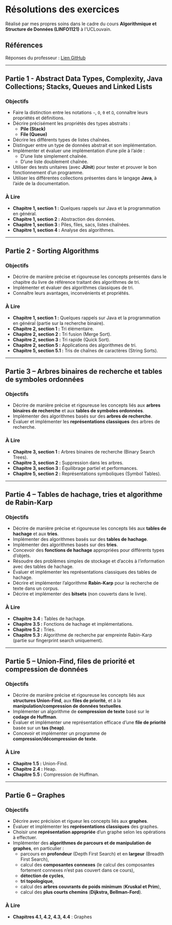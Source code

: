 # Résolutions des exercices

Réalisé par mes propres soins dans le cadre du cours **Algorithmique et Structure de Données (LINFO1121)** à l'UCLouvain.

## Références

Réponses du professeur : [Lien GitHub](https://github.com/pschaus/algorithms_exercises/tree/main/src/main/java)

---

## Partie 1 - Abstract Data Types, Complexity, Java Collections; Stacks, Queues and Linked Lists

### Objectifs

- Faire la distinction entre les notations `∼`, `O`, `Θ` et `Ω`, connaître leurs propriétés et définitions.
- Décrire précisément les propriétés des types abstraits :
  - **Pile (Stack)**
  - **File (Queue)**
- Décrire les différents types de listes chaînées.
- Distinguer entre un type de données abstrait et son implémentation.
- Implémenter et évaluer une implémentation d’une pile à l’aide :
  - D’une liste simplement chaînée.
  - D’une liste doublement chaînée.
- Utiliser des tests unitaires (avec **JUnit**) pour tester et prouver le bon fonctionnement d’un programme.
- Utiliser les différentes collections présentes dans le langage **Java**, à l’aide de la documentation.

### À Lire 

- **Chapitre 1, section 1 :** Quelques rappels sur Java et la programmation en général.
- **Chapitre 1, section 2 :** Abstraction des données.
- **Chapitre 1, section 3 :** Piles, files, sacs, listes chaînées.
- **Chapitre 1, section 4 :** Analyse des algorithmes.

---

## Partie 2 - Sorting Algorithms

### Objectifs

- Décrire de manière précise et rigoureuse les concepts présentés dans le chapitre du livre de référence traitant des algorithmes de tri.
- Implémenter et évaluer des algorithmes classiques de tri.
- Connaître leurs avantages, inconvénients et propriétés.

### À Lire

- **Chapitre 1, section 1 :** Quelques rappels sur Java et la programmation en général (partie sur la recherche binaire).
- **Chapitre 2, section 1 :** Tri élémentaire.
- **Chapitre 2, section 2 :** Tri fusion (Merge Sort).
- **Chapitre 2, section 3 :** Tri rapide (Quick Sort).
- **Chapitre 2, section 5 :** Applications des algorithmes de tri.
- **Chapitre 5, section 5.1 :** Tris de chaînes de caractères (String Sorts).

---

## Partie 3 – Arbres binaires de recherche et tables de symboles ordonnées

### Objectifs

- Décrire de manière précise et rigoureuse les concepts liés aux **arbres binaires de recherche** et aux **tables de symboles ordonnées**.
- Implémenter des algorithmes basés sur des **arbres de recherche**.
- Évaluer et implémenter les **représentations classiques** des arbres de recherche.

### À Lire

- **Chapitre 3, section 1 :** Arbres binaires de recherche (Binary Search Trees).
- **Chapitre 3, section 2 :** Suppression dans les arbres.
- **Chapitre 3, section 3 :** Équilibrage partiel et performances.
- **Chapitre 5, section 2 :** Représentations symboliques (Symbol Tables).

---

## Partie 4 – Tables de hachage, tries et algorithme de Rabin-Karp

### Objectifs

- Décrire de manière précise et rigoureuse les concepts liés aux **tables de hachage** et aux **tries**.
- Implémenter des algorithmes basés sur des **tables de hachage**.
- Implémenter des algorithmes basés sur des **tries**.
- Concevoir des **fonctions de hachage** appropriées pour différents types d’objets.
- Résoudre des problèmes simples de stockage et d’accès à l’information avec des tables de hachage.
- Évaluer et implémenter les représentations classiques des tables de hachage.
- Décrire et implémenter l’algorithme **Rabin-Karp** pour la recherche de texte dans un corpus.
- Décrire et implémenter des **bitsets** (non couverts dans le livre).

### À Lire

- **Chapitre 3.4 :** Tables de hachage.
- **Chapitre 3.5 :** Fonctions de hachage et implémentations.
- **Chapitre 5.2 :** Tries.
- **Chapitre 5.3 :** Algorithme de recherche par empreinte Rabin-Karp (partie sur fingerprint search uniquement).

---

## Partie 5 – Union-Find, files de priorité et compression de données

### Objectifs

- Décrire de manière précise et rigoureuse les concepts liés aux **structures Union-Find**, aux **files de priorité**, et à la **manipulation/compression de données textuelles**.
- Implémenter un algorithme de **compression de texte** basé sur le **codage de Huffman**.
- Évaluer et implémenter une représentation efficace d’une **file de priorité** basée sur un **tas (heap)**.
- Concevoir et implémenter un programme de **compression/décompression de texte**.

### À Lire

- **Chapitre 1.5 :** Union-Find.
- **Chapitre 2.4 :** Heap.
- **Chapitre 5.5 :** Compression de Huffman.

---

## Partie 6 – Graphes

### Objectifs

- Décrire avec précision et rigueur les concepts liés aux **graphes**.
- Évaluer et implémenter les **représentations classiques** des graphes.
- Choisir une **représentation appropriée** d’un graphe selon les opérations à effectuer.
- Implémenter des **algorithmes de parcours et de manipulation de graphes**, en particulier :
  - parcours en **profondeur** (Depth First Search) et en **largeur** (Breadth First Search),
  - calcul des **composantes connexes** (le calcul des composantes fortement connexes n’est pas couvert dans ce cours),
  - **détection de cycles**,
  - **tri topologique**,
  - calcul des **arbres couvrants de poids minimum** (**Kruskal et Prim**),
  - calcul des **plus courts chemins** (**Dijkstra, Bellman-Ford**).

### À Lire

- **Chapitres 4.1, 4.2, 4.3, 4.4** : Graphes